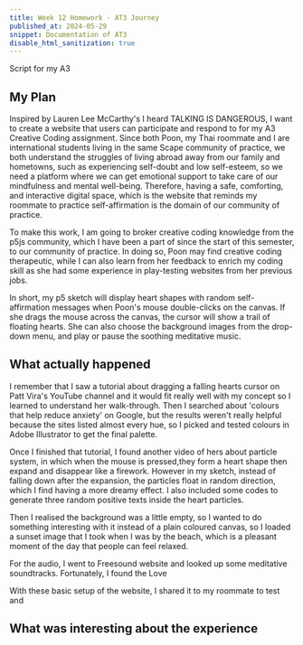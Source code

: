 ```yaml
---
title: Week 12 Homework - AT3 Journey 
published_at: 2024-05-29
snippet: Documentation of AT3
disable_html_sanitization: true
---
```


Script for my A3

## My Plan

Inspired by Lauren Lee McCarthy's I heard TALKING IS DANGEROUS, I want to create a website that users can participate and respond to for my A3 Creative Coding assignment. Since both Poon, my Thai roommate and I are international students living in the same Scape community of practice, we both understand the struggles of living abroad away from our family and hometowns, such as experiencing self-doubt and low self-esteem, so we need a platform where we can get emotional support to take care of our mindfulness and mental well-being. Therefore, having a safe, comforting, and interactive digital space, which is the website that reminds my roommate to practice self-affirmation is the domain of our community of practice. 

To make this work, I am going to broker creative coding knowledge from the p5js community, which I have been a part of since the start of this semester, to our community of practice. In doing so, Poon may find creative coding therapeutic, while I can also learn from her feedback to enrich my coding skill as she had some experience in play-testing websites from her previous jobs.

In short, my p5 sketch will display heart shapes with random self-affirmation messages when Poon's mouse double-clicks on the canvas. If she drags the mouse across the canvas, the cursor will show a trail of floating hearts. She can also choose the background images from the drop-down menu, and play or pause the soothing meditative music.


## What actually happened

I remember that I saw a tutorial about dragging a falling hearts cursor on Patt Vira's YouTube channel and it would fit really well with my concept so I learned to understand her walk-through. Then I searched about 'colours that help reduce anxiety' on Google, but the results weren't really helpful because the sites listed almost every hue, so I picked and tested colours in Adobe Illustrator to get the final palette. 

Once I finished that tutorial, I found another video of hers about particle system, in which when the mouse is pressed,they form a heart shape then expand and disappear like a firework. However in my sketch, instead of falling down after the expansion, the particles float in random direction, which I find having a more dreamy effect. I also included some codes to generate three random positive texts inside the heart particles.

Then I realised the background was a little empty, so I wanted to do something interesting with it instead of a plain coloured canvas, so I loaded a sunset image that I took when I was by the beach, which is a pleasant moment of the day that people can feel relaxed.

For the audio, I went to Freesound website and looked up some meditative soundtracks. Fortunately, I found the Love

With these basic setup of the website, I shared it to my roommate to test and 



## What was interesting about the experience